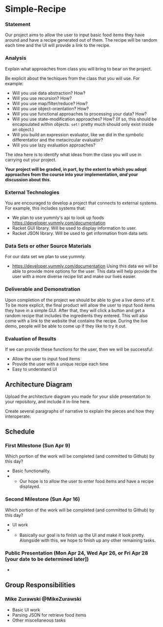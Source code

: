 # Simple-Recipe

### Statement
Our project aims to allow the user to input basic food items they have around and have a recipe generated out of them. The recipe will be random each time and the UI will provide a link to the recipe.

### Analysis
Explain what approaches from class you will bring to bear on the project.

Be explicit about the techiques from the class that you will use. For example:

- Will you use data abstraction? How?
- Will you use recursion? How?
- Will you use map/filter/reduce? How? 
- Will you use object-orientation? How?
- Will you use functional approaches to processing your data? How?
- Will you use state-modification approaches? How? (If so, this should be encapsulated within objects. `set!` pretty much should only exist inside an object.)
- Will you build an expression evaluator, like we did in the symbolic differentatior and the metacircular evaluator?
- Will you use lazy evaluation approaches?

The idea here is to identify what ideas from the class you will use in carrying out your project. 

**Your project will be graded, in part, by the extent to which you adopt approaches from the course into your implementation, _and_ your discussion about this.**

### External Technologies
You are encouraged to develop a project that connects to external systems. For example, this includes systems that:
- We plan to use yummly's api to look up foods https://developer.yummly.com/documentation
- Racket GUI library. Will be used to display information to user.
- Racket JSON library. Will be used to get information from data sets.

### Data Sets or other Source Materials
For our data set we plan to use yummly. 
- https://developer.yummly.com/documentation
Using this data we will be able to provide more options for the user. This data will help provide the user with a more diverse recipe list and make our lives easier. 

### Deliverable and Demonstration
Upon completion of the project we should be able to give a live demo of it. To be more explicit, the final product will allow the user to input food items they have in a simple GUI. After that, they will click a button and get a random recipe that includes the ingredients they entered. This will also come with a link to the website that contains the recipe. During the live demo, people will be able to come up if they like to try it out.

### Evaluation of Results
If we can provide these functions for the user, then we will be successful: 
- Allow the user to input food items
- Provide the user with a unique recipe each time
- Easy to understand UI

## Architecture Diagram
Upload the architecture diagram you made for your slide presentation to your repository, and include it in-line here.

Create several paragraphs of narrative to explain the pieces and how they interoperate.

## Schedule
### First Milestone (Sun Apr 9)
Which portion of the work will be completed (and committed to Github) by this day? 
- Basic functionality.
- - Our hope is to allow the user to enter food items and have a recipe displayed.

### Second Milestone (Sun Apr 16)
Which portion of the work will be completed (and committed to Github) by this day?
- UI work
- - Basically our goal is to finish up the UI and make it look pretty. Alongside with this, we hope to finish up any other remaining tasks.

### Public Presentation (Mon Apr 24, Wed Apr 26, or Fri Apr 28 [your date to be determined later])
- 

## Group Responsibilities
### Mike Zurawski @MikeZurawski
- Basic UI work
- Parsing JSON for retrieve food items
- Other miscellaneous tasks
